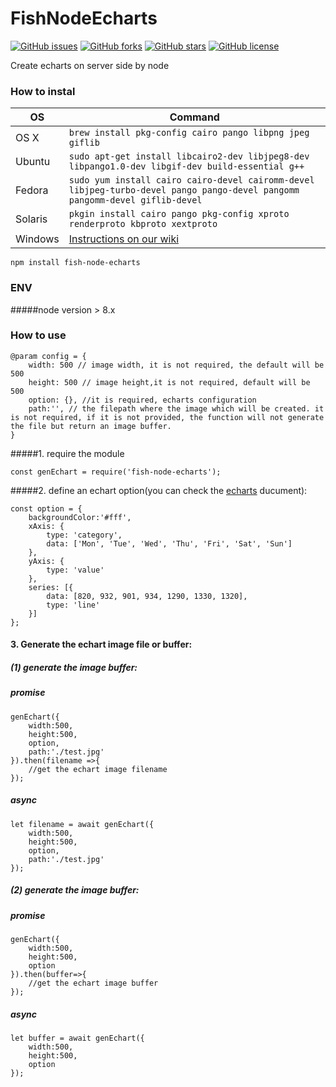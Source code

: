 # FishNodeEcharts 
[![GitHub issues](https://img.shields.io/github/issues/Pimaweichai/FishNodeEcharts.svg)](https://github.com/Pimaweichai/FishNodeEcharts/issues)
[![GitHub forks](https://img.shields.io/github/forks/Pimaweichai/FishNodeEcharts.svg)](https://github.com/Pimaweichai/FishNodeEcharts/network)
[![GitHub stars](https://img.shields.io/github/stars/Pimaweichai/FishNodeEcharts.svg)](https://github.com/Pimaweichai/FishNodeEcharts/stargazers)
[![GitHub license](https://img.shields.io/github/license/Pimaweichai/FishNodeEcharts.svg)](https://github.com/Pimaweichai/FishNodeEcharts/blob/master/LICENSE)
 
Create echarts on server side by node
### How to instal

OS | Command
----- | -----
OS X | `brew install pkg-config cairo pango libpng jpeg giflib`
Ubuntu | `sudo apt-get install libcairo2-dev libjpeg8-dev libpango1.0-dev libgif-dev build-essential g++`
Fedora | `sudo yum install cairo cairo-devel cairomm-devel libjpeg-turbo-devel pango pango-devel pangomm pangomm-devel giflib-devel`
Solaris | `pkgin install cairo pango pkg-config xproto renderproto kbproto xextproto`
Windows | [Instructions on our wiki](https://github.com/Automattic/node-canvas/wiki/Installation---Windows)

```
npm install fish-node-echarts
```
### ENV
#####node
version > 8.x

### How to use

```
@param config = {
    width: 500 // image width, it is not required, the default will be 500 
    height: 500 // image height,it is not required, default will be 500 
    option: {}, //it is required, echarts configuration
    path:'', // the filepath where the image which will be created. it is not required, if it is not provided, the function will not generate the file but return an image buffer.
}
```


#####1.  require the module
```
const genEchart = require('fish-node-echarts');
```
#####2. define an echart option(you can check the [echarts](http://www.echartsjs.com/option.html) ducument):
```
const option = {
    backgroundColor:'#fff',
    xAxis: {
        type: 'category',
        data: ['Mon', 'Tue', 'Wed', 'Thu', 'Fri', 'Sat', 'Sun']
    },
    yAxis: {
        type: 'value'
    },
    series: [{
        data: [820, 932, 901, 934, 1290, 1330, 1320],
        type: 'line'
    }]
};

```
#### 3. Generate the echart image file or buffer:
##### (1) generate the image buffer:
##### promise
```
genEchart({
    width:500,
    height:500,
    option,
    path:'./test.jpg'
}).then(filename =>{
	//get the echart image filename
});

```

##### async 
```
let filename = await genEchart({
    width:500,
    height:500,
    option,
    path:'./test.jpg'
});

```
##### (2) generate the image buffer:
##### promise
```
genEchart({
    width:500,
    height:500,
    option
}).then(buffer=>{
	//get the echart image buffer
});

```

##### async 
```
let buffer = await genEchart({
    width:500,
    height:500,
    option
});

```







